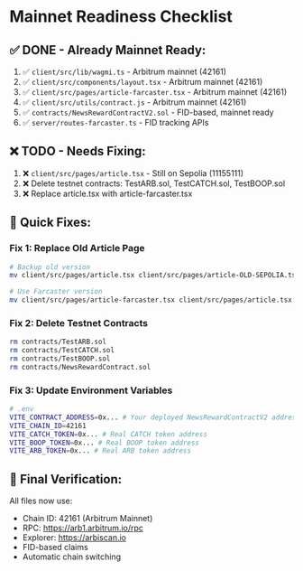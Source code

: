 # Mainnet Readiness Checklist

## ✅ DONE - Already Mainnet Ready:
1. ✅ `client/src/lib/wagmi.ts` - Arbitrum mainnet (42161)
2. ✅ `client/src/components/layout.tsx` - Arbitrum mainnet (42161)
3. ✅ `client/src/pages/article-farcaster.tsx` - Arbitrum mainnet (42161)
4. ✅ `client/src/utils/contract.js` - Arbitrum mainnet (42161)
5. ✅ `contracts/NewsRewardContractV2.sol` - FID-based, mainnet ready
6. ✅ `server/routes-farcaster.ts` - FID tracking APIs

## ❌ TODO - Needs Fixing:
1. ❌ `client/src/pages/article.tsx` - Still on Sepolia (11155111)
2. ❌ Delete testnet contracts: TestARB.sol, TestCATCH.sol, TestBOOP.sol
3. ❌ Replace article.tsx with article-farcaster.tsx

## 🔧 Quick Fixes:

### Fix 1: Replace Old Article Page
```bash
# Backup old version
mv client/src/pages/article.tsx client/src/pages/article-OLD-SEPOLIA.tsx

# Use Farcaster version
mv client/src/pages/article-farcaster.tsx client/src/pages/article.tsx
```

### Fix 2: Delete Testnet Contracts
```bash
rm contracts/TestARB.sol
rm contracts/TestCATCH.sol
rm contracts/TestBOOP.sol
rm contracts/NewsRewardContract.sol
```

### Fix 3: Update Environment Variables
```bash
# .env
VITE_CONTRACT_ADDRESS=0x... # Your deployed NewsRewardContractV2 address
VITE_CHAIN_ID=42161
VITE_CATCH_TOKEN=0x... # Real CATCH token address
VITE_BOOP_TOKEN=0x... # Real BOOP token address
VITE_ARB_TOKEN=0x... # Real ARB token address
```

## 🎯 Final Verification:

All files now use:
- Chain ID: 42161 (Arbitrum Mainnet)
- RPC: https://arb1.arbitrum.io/rpc
- Explorer: https://arbiscan.io
- FID-based claims
- Automatic chain switching
